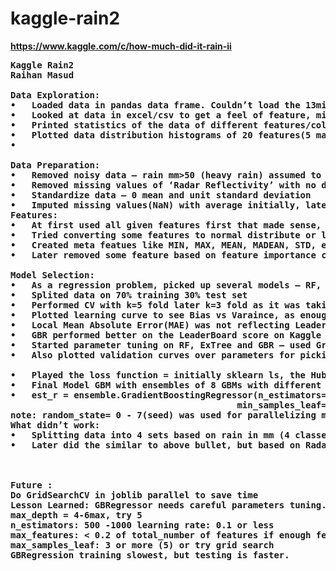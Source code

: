 # kaggle-rain2
<b>https://www.kaggle.com/c/how-much-did-it-rain-ii
<pre>
Kaggle Rain2
Raihan Masud

Data Exploration:
•	Loaded data in pandas data frame. Couldn’t load the 13million records on 8GB machine so, loaded 1065201 examples in local machine. (loaded all in EC2 g2.2xlarge GPU with 8 cpu cores)
•	Looked at data in excel/csv to get a feel of feature, missing values, data types, ranges etc
•	Printed statistics of the data of different features/columns in pandas.dataframe.describe() – max, min, mean, percentiles etc
•	Plotted data distribution histograms of 20 features(5 main types * 4 percentiles) to understand data distribution 
•	     
 
Data Preparation: 
•	Removed noisy data – rain mm>50 (heavy rain) assumed to be useless.
•	Removed missing values of ‘Radar Reflectivity’ with no data(NaN) for all radar scan of same ID
•	Standardize data – 0 mean and unit standard deviation
•	Imputed missing values(NaN) with average initially, later based on knowledge of the features Kdp, Zdr with relation to Ref values used appropriate values instead of average, gave little boost 0.002 but did not use later as it was slow to iterate over 13M records
Features:
•	At first used all given features first that made sense, removed minutes_past, id, less relevant to rain amount.
•	Tried converting some features to normal distribute or log normal and shifted, later didn’t use it as it didn’t relate to the prediction target y
•	Created meta featues like MIN, MAX, MEAN, MADEAN, STD, etc of original features – about 40 features
•	Later removed some feature based on feature importance calculated after creating model

Model Selection:
•	As a regression problem, picked up several models – RF, Extra Tree, GBR, LinearRegression, Lasso, Ridge, ElasticNet etc and ran quickly and saw the performances  and picked RF, ExTree and GBR for through evaluations
•	Splited data on 70% training 30% test set
•	Performed CV with k=5 fold later k=3 fold as it was taking time
•	Plotted learning curve to see Bias vs Varaince, as enough data and features were there didn’t suffer from bias, focused on lowering variance
•	Local Mean Absolute Error(MAE) was not reflecting LeaderBoard MAE (due to noisy data was there and had to predict values for those) so added a constant to have a similar match(just for mental mapping) 
•	GBR performed better on the LeaderBoard score on Kaggle but ExtraTree was better locally, so finally picked GBR assuming it’s more generalized with less variance
•	Started parameter tuning on RF, ExTree and GBR – used GridSearchCV and  brute force changes
•	Also plotted validation curves over parameters for picking up right values with just enough regularization like shrinkage learning rate 0.1, n_estimators=500-800 and tree structures min_leaf_samples, max_depth, and stocastics gradient boosting max_features 0.3 for randomization, etc
     
•	Played the loss function = initially sklearn ls, the Huber, tried also quantile but Huber was best performing
•	Final Model GBM with ensembles of 8 GBMs with different seeds:
•	est_r = ensemble.GradientBoostingRegressor(n_estimators=500, learning_rate=0.1, max_features=0.3, max_depth=4,
                                           min_samples_leaf=3, loss='huber', alpha=0.55)
note: random_state= 0 - 7(seed) was used for parallelizing multiple models on different cores
What didn’t work:
•	Splitting data into 4 sets based on rain in mm (4 classes - <5mm, 15, 25, >40mm), and train 4 different GBRegressors and a Classfier to Classify the class on training set and then split the test set into 4 subsets and use the 4 GBRegressors to predict rain amount and merge them
•	Later did the similar to above bullet, but based on Radar Reflectivity <5dBz, 20, 35 >50dBZ, it was producing better local CV, test score but didn’t do well in LeaderBoard 


 
Future : 
Do GridSearchCV in joblib parallel to save time
Lesson Learned: GBRegressor needs careful parameters tuning.
max_depth = 4-6max, try 5
n_estimators: 500 -1000 learning rate: 0.1 or less
max_features: < 0.2 of total_number of features if enough features (~50 or more)
max_samples_leaf: 3 or more (5) or try grid search
GBRegression training slowest, but testing is faster.
</pre>
